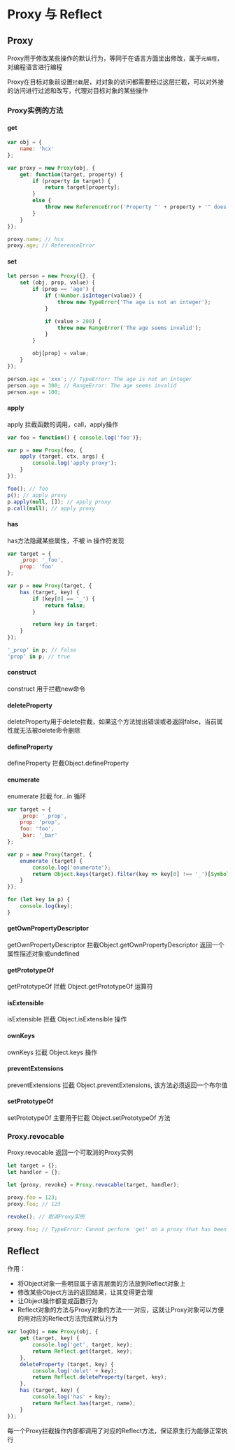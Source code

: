 # Proxy 与 Reflect

## Proxy

Proxy用于修改某些操作的默认行为，等同于在语言方面坐出修改，属于`元编程`，对编程语言进行编程

Proxy在目标对象前设置`拦截`层，对对象的访问都需要经过这层拦截，可以对外接的访问进行过滤和改写，代理对目标对象的某些操作

### Proxy实例的方法

#### get

```js
var obj = {
    name: 'hcx'
};

var proxy = new Proxy(obj, {
    get: function(target, property) {
        if (property in target) {
            return target[property];
        }
        else {
            throw new ReferenceError('Property "' + property + '" does not exist.');
        }
    }
});

proxy.name; // hcx
proxy.age; // ReferenceError
```

#### set

```js
let person = new Proxy({}, {
    set (obj, prop, value) {
        if (prop == 'age') {
            if (!Number.isInteger(value)) {
                throw new TypeError('The age is not an integer');
            }

            if (value > 200) {
                throw new RangeError('The age seems invalid');
            }
        }

        obj[prop] = value;
    }
});

person.age = 'xxx'; // TypeError: The age is not an integer
person.age = 300; // RangeError: The age seems invalid
person.age = 100;
```

#### apply

apply 拦截函数的调用，call，apply操作

```js
var foo = function() { console.log('foo')};

var p = new Proxy(foo, {
    apply (target, ctx, args) {
        console.log('apply proxy');
    }
});

foo(); // foo
p(); // apply proxy
p.apply(null, []); // apply proxy
p.call(null); // apply proxy
```

#### has

has方法隐藏某些属性，不被 in 操作符发现

```js
var target = {
    _prop: '_foo',
    prop: 'foo'
};

var p = new Proxy(target, {
    has (target, key) {
        if (key[0] == '_') {
            return false;
        }

        return key in target;
    }
});

'_prop' in p; // false
'prop' in p; // true
```

#### construct

construct 用于拦截new命令

#### deleteProperty

deleteProperty用于delete拦截，如果这个方法抛出错误或者返回false，当前属性就无法被delete命令删除

#### defineProperty

defineProperty 拦截Object.defineProperty

#### enumerate

enumerate 拦截 for...in 循环

 ```js
 var target = {
     _prop: '_prop',
     prop: 'prop',
     foo: 'foo',
     _bar: '_bar'
 };

 var p = new Proxy(target, {
     enumerate (target) {
         console.log('enumerate');
         return Object.keys(target).filter(key => key[0] !== '_')[Symbol.iterator]();
     }
 });

 for (let key in p) {
     console.log(key);
 }
 ```

 #### getOwnPropertyDescriptor

 getOwnPropertyDescriptor 拦截Object.getOwnPropertyDescriptor 返回一个属性描述对象或undefined

 #### getPrototypeOf

 getPrototypeOf 拦截 Object.getPrototypeOf 运算符

 #### isExtensible

 isExtensible 拦截 Object.isExtensible 操作

 #### ownKeys

 ownKeys 拦截 Object.keys 操作

 #### preventExtensions

 preventExtensions 拦截 Object.preventExtensions, 该方法必须返回一个布尔值

 #### setPrototypeOf

 setPrototypeOf 主要用于拦截 Object.setPrototypeOf 方法

 ### Proxy.revocable

 Proxy.revocable 返回一个可取消的Proxy实例

 ```js
 let target = {};
 let handler = {};

 let {proxy, revoke} = Proxy.revocable(target, handler);

 proxy.foo = 123;
 proxy.foo; // 123

 revoke(); // 取消Proxy实例

 proxy.foo; // TypeError: Cannot perform 'get' on a proxy that has been revoked
 ```

## Reflect

作用：
- 将Object对象一些明显属于语言层面的方法放到Reflect对象上
- 修改某些Object方法的返回结果，让其变得更合理
- 让Object操作都变成函数行为
- Reflect对象的方法与Proxy对象的方法一一对应，这就让Proxy对象可以方便的用对应的Reflect方法完成默认行为 

```js
var logObj = new Proxy(obj, {
    get (target, key) {
        console.log('get', target, key);
        return Reflect.get(target, key);
    },
    deleteProperty (target, key) {
        console.log('delet' + key);
        return Reflect.deleteProperty(target, key);
    },
    has (target, key) {
        console.log('has' + key);
        return Reflect.has(target, name);
    }
});
```
每一个Proxy拦截操作内部都调用了对应的Reflect方法，保证原生行为能够正常执行